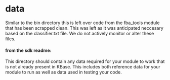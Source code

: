 # data

Similar to the bin directory this is left over code from the fba_tools module that has been scrapped clean.  This was left as it was anticipated neccesary based on the classifier.txt file.  We do not actively monitor or alter these files.

#### from the sdk readme:
This directory should contain any data required for your module to work that is not already present in KBase.
This includes both reference data for your module to run as well as data used in testing your code. 
